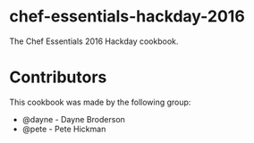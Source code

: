 # chef-essentials-hackday-2016

The Chef Essentials 2016 Hackday cookbook.

# Contributors
This cookbook was made by the following group:

* @dayne - Dayne Broderson
* @pete - Pete Hickman
